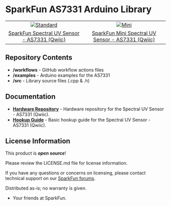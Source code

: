 SparkFun AS7331 Arduino Library 
========================================

<table class="table table-hover table-striped table-bordered">
    <tr align="center">
        <td><a href="https://www.sparkfun.com/products/23517"><img src="https://cdn.sparkfun.com/r/600-600/assets/parts/2/3/8/0/8/23517-Spectral-UV-Sensor_Feature.jpg" alt="Standard"></a></td>
        <td><a href="https://www.sparkfun.com/products/23518"><img src="https://cdn.sparkfun.com/r/600-600/assets/parts/2/3/8/0/9/23518-Spectral-UV-Sensor-Mini_Feature.jpg" alt="Mini"></a></td>
    </tr>
    <tr align="center">
        <td><a href="https://www.sparkfun.com/products/23517">SparkFun Spectral UV Sensor - AS7331 (Qwiic)</a></td>
        <td><a href="https://www.sparkfun.com/products/23518">SparkFun Mini Spectral UV Sensor - AS7331 (Qwiic)</a></td>
    </tr>
</table>

Repository Contents
-------------------

* **/workflows** - GitHub workflow actions files
* **/examples** - Arduino examples for the AS7331
* **/src** - Library source files (.cpp & .h)

Documentation
--------------
* **[Hardware Repository](https://github.com/sparkfun/SparkFun_Spectral_UV_Sensor_AS7331)** - Hardware repository for the Spectral UV Sensor - AS7331 (Qwiic).
* **[Hookup Guide](https://sparkfun.github.io/SparkFun_Spectral_UV_Sensor_AS7331)** - Basic hookup guide for the Spectral UV Sensor - AS7331 (Qwiic).

License Information
-------------------

This product is _**open source**_! 

Please review the LICENSE.md file for license information. 

If you have any questions or concerns on licensing, please contact technical support on our [SparkFun forums](https://forum.sparkfun.com/viewforum.php?f=152).

Distributed as-is; no warranty is given.

- Your friends at SparkFun.
